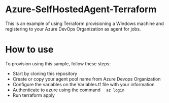 # Azure-SelfHostedAgent-Terraform
This is an example of using Terraform provisioning a Windows machine and registering to your Azure DevOps Organization as agent for jobs.

# How to use
To provision using this sample, follow these steps:

* Start by cloning this repository
* Create or copy your agent pool name from Azure Devops Organization
* Configure the variables on the Variables.tf file with your information
* Authenticate to azure using the command 
  ``  
az login
`` 
* Run terraform apply